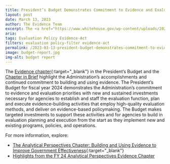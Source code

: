 ```yaml
---
title: President’s Budget Demonstrates Commitment to Evidence and Evaluation
layout: post
date: March 13, 2023
author: The Evidence Team
excerpt: The <a href="https://www.whitehouse.gov/wp-content/uploads/2023/03/ap_12_evidence_fy2024.pdf" target="_blank">Evidence chapter</a> in the President’s Budget and <a href="/assets/resources/2024 Evidence Chapter in Brief.pdf">Chapter in Brief</a> highlight the Administration’s accomplishments and continued commitment to building and using evidence.
aria: 
tags: Evaluation Policy Evidence-Act
filters: evaluation policy-filter evidence-act
permalink: /2023-03-13-president-budget-demonstrates-commitment-to-evidence-and-evaluation/
image: budget-report.jpg
img-alt: budget report
---
```


The [Evidence chapter](https://www.whitehouse.gov/wp-content/uploads/2023/03/ap_12_evidence_fy2024.pdf){:target="_blank"} in the President’s Budget and the <a href="{{site.baseurl}}/assets/resources/2024 Evidence Chapter in Brief.pdf">Chapter in Brief</a> highlight the Administration’s accomplishments and continued commitment to building and using evidence. The President’s Budget for fiscal year 2024 demonstrates the Administration’s commitment to evidence and evaluation priorities with new and sustained investments necessary for agencies to establish and staff the evaluation function, plan and execute evidence-building activities that employ high-quality evaluation methods, and deliver on evidence-based policymaking. The Budget makes targeted investments to support these activities and for agencies to build in evaluation planning and execution from the start as they implement new and existing programs, policies, and operations.

For more information, explore:
- [The Analytical Perspectives Chapter: Building and Using Evidence to Improve Government Effectiveness](https://www.whitehouse.gov/wp-content/uploads/2023/03/ap_12_evidence_fy2024.pdf){:target="_blank"}
- <a href="{{site.baseurl}}/assets/resources/2024 Evidence Chapter in Brief.pdf">Highlights from the FY 24 Analytical Perspectives Evidence Chapter</a>